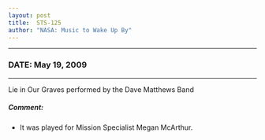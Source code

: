 ```yaml
---
layout: post
title:  STS-125
author: "NASA: Music to Wake Up By"
---
```


----
### DATE: May 19, 2009
----
Lie in Our Graves performed by the Dave Matthews Band

##### Comment:
* It was played for Mission Specialist Megan McArthur.
